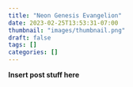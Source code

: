 ```yaml
---
title: "Neon Genesis Evangelion"
date: 2023-02-25T13:53:31-07:00
thumbnail: "images/thumbnail.png"
draft: false
tags: []
categories: []
---
```


**Insert post stuff here**